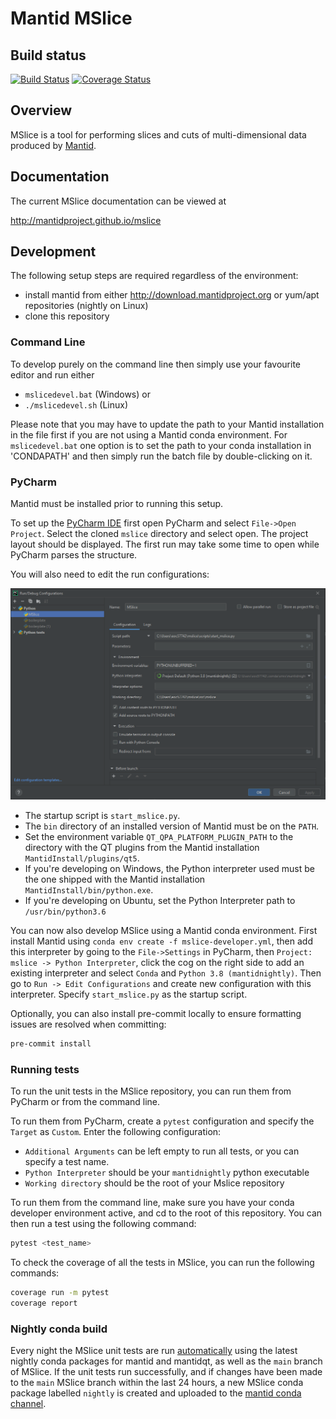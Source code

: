 # Mantid MSlice

## Build status
[![Build Status](https://travis-ci.org/mantidproject/mslice.svg?branch=master)](https://travis-ci.org/mantidproject/mslice/)
[![Coverage Status](https://coveralls.io/repos/github/mantidproject/mslice/badge.svg?branch=master)](https://coveralls.io/github/mantidproject/mslice?branch=master)

## Overview

MSlice is a tool for performing slices and cuts of multi-dimensional data produced by
[Mantid](http://www.mantidproject.org).

## Documentation

The current MSlice documentation can be viewed at

http://mantidproject.github.io/mslice

## Development

The following setup steps are required regardless of the environment:

* install mantid from either http://download.mantidproject.org or yum/apt repositories (nightly on Linux)
* clone this repository

### Command Line

To develop purely on the command line then simply use your favourite editor and run either

* `mslicedevel.bat` (Windows) or
* `./mslicedevel.sh` (Linux)

Please note that you may have to update the path to your Mantid installation in the file first if you are not using a Mantid conda environment.
For `mslicedevel.bat` one option is to set the path to your conda installation in 'CONDAPATH' and then simply run the batch file by double-clicking on it.

### PyCharm

Mantid must be installed prior to running this setup.

To set up the [PyCharm IDE](https://www.jetbrains.com/pycharm/) first open PyCharm and select `File->Open Project`. Select the cloned `mslice` directory and select open.
The project layout should be displayed. The first run may take some time to open while PyCharm parses the structure.

You will also need to edit the run configurations:  

![example pycharm run configuration](src/mslice/images/pycharm_run_config.png)

- The startup script is `start_mslice.py`.
- The `bin` directory of an installed version of Mantid must be on the `PATH`.
- Set the environment variable `QT_QPA_PLATFORM_PLUGIN_PATH` to the directory with the QT plugins from the Mantid installation `MantidInstall/plugins/qt5`.
- If you're developing on Windows, the Python interpreter used must be the one shipped with the Mantid installation `MantidInstall/bin/python.exe`.
- If you're developing on Ubuntu, set the Python Interpreter path to `/usr/bin/python3.6`

You can now also develop MSlice using a Mantid conda environment.
First install Mantid using `conda env create -f mslice-developer.yml`,
then add this interpreter by going to the `File->Settings` in PyCharm, then `Project: mslice -> Python Interpreter`,
click the cog on the right side to add an existing interpreter and select `Conda` and `Python 3.8 (mantidnightly)`.
Then go to `Run -> Edit Configurations` and create new configuration with this interpreter.
Specify `start_mslice.py` as the startup script.

Optionally, you can also install pre-commit locally to ensure formatting issues are resolved when committing:

```sh
pre-commit install
```

### Running tests

To run the unit tests in the MSlice repository, you can run them from PyCharm or from the command line.

To run them from PyCharm, create a `pytest` configuration and specify the `Target` as `Custom`. Enter the following configuration:

- `Additional Arguments` can be left empty to run all tests, or you can specify a test name.
- `Python Interpreter` should be your `mantidnightly` python executable
- `Working directory` should be the root of your Mslice repository

To run them from the command line, make sure you have your conda developer environment active, and cd to the root of this repository. You can then run a test using the following command:

```sh
pytest <test_name>
```

To check the coverage of all the tests in MSlice, you can run the following commands:

```sh
coverage run -m pytest
coverage report
```

### Nightly conda build

Every night the MSlice unit tests are run [automatically](https://github.com/mantidproject/mslice/actions/workflows/unit_tests_nighly.yml) using the latest nightly conda
packages for mantid and mantidqt, as well as the ``main`` branch of MSlice. If the unit tests run successfully, and if changes have been made to the ``main`` MSlice branch within
the last 24 hours, a new MSlice conda package labelled ``nightly`` is created and uploaded to the [mantid conda channel](https://anaconda.org/mantid/mslice).
